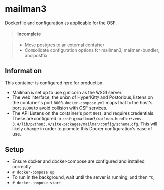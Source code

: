# mailman3

Dockerfile and configuration as applicable for the OSF.

> #### Incomplete

> - Move postgres to an external container
> - Consolidate configuration options for mailman3, mailman-bundler, and postfix

## Information

This container is configured here for production.
- Mailman is set up to use gunicorn as the WSGI server.
- The web interface, the union of HyperKitty and Postorious, listens on the container's port `8000`. `docker-compose.yml` maps that to the host's port `18000` to avoid collision with OSF services.
- The API Listens on the container's port `8001`, and requires credentials. These are configured in `config/mailman3/mailman-bundler/venv-3.4/lib/python3.4/site-packages/mailman/config/schema.cfg`. This will likely change in order to promote this Docker configuration's ease of use.

## Setup

- Ensure docker and docker-compose are configured and installed correctly
- `# docker-compose up`
- To run in the background, wait until the server is running, and then `^C`,
- `# docker-compose start`



